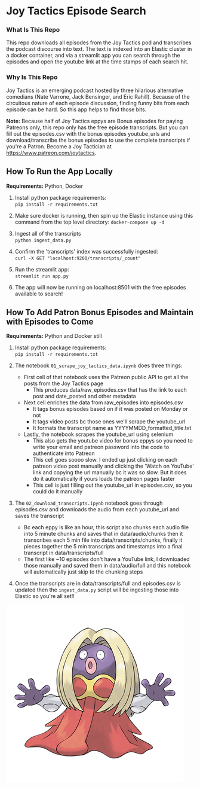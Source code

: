 # Joy Tactics Episode Search

### What Is This Repo 
This repo downloads all episodes from the Joy Tactics pod and transcribes the podcast discourse into text. The text is indexed into an Elastic cluster in a docker container, and via a streamlit app you can search through the episodes and open the youtube link at the time stamps of each search hit.

### Why Is This Repo
Joy Tactics is an emerging podcast hosted by three hilarious alternative comedians (Nate Varrone, Jack Bensinger, and Eric Rahill). Because of the circuitous nature of each episode discussion, finding funny bits from each episode can be hard. So this app helps to find those bits.

**Note:** Because half of Joy Tactics eppys are Bonus episodes for paying Patreons only, this repo only has the free episode transcripts. But you can fill out the episodes.csv with the bonus episodes youtube_urls and download/transcribe the bonus episodes to use the complete transcripts if you're a Patron. Become a Joy Tactician at https://www.patreon.com/joytactics.

## How To Run the App Locally

**Requirements:** Python, Docker

1. Install python package requirements: <br>
`pip install -r requirements.txt`

2. Make sure docker is running, then spin up the Elastic instance using this command from the top level directory: 
`docker-compose up -d`

3. Ingest all of the transcripts <br>
`python ingest_data.py`

4. Confirm the 'transcripts' index was successfully ingested: <br>
`curl -X GET "localhost:9200/transcripts/_count"`

5. Run the streamlit app: <br>
`streamlit run app.py`

6. The app will now be running on localhost:8501 with the free episodes available to search!


## How To Add Patron Bonus Episodes and Maintain with Episodes to Come

**Requirements:** Python and Docker still

1. Install python package requirements: <br> `pip install -r requirements.txt`

2. The notebook `01_scrape_joy_tactics_data.ipynb` does three things: <br>
    * First cell of that notebook uses the Patreon public API to get all the posts from the Joy Tactics page <br>
        * This produces data/raw_episodes.csv that has the link to each post and date_posted and other metadata
    * Next cell enriches the data from raw_episodes into episodes.csv <br>
        * It tags bonus episodes based on if it was posted on Monday or not
        * It tags video posts bc those ones we'll scrape the youtube_url
        * It formats the transcript name as YYYYMMDD_formatted_title.txt
    * Lastly, the notebook scrapes the youtube_url using selenium
        * This also gets the youtube video for bonus eppys so you need to write your email and patreon password into the code to authenticate into Patreon
        * This cell goes soooo slow. I ended up just clicking on each patreon video post manually and clicking the 'Watch on YouTube' link and copying the url manually bc it was so slow. But it does do it automatically if yours loads the patreon pages faster
        * This cell is just filling out the youtube_url in episodes.csv, so you could do it manually

3. The `02_download_transcripts.ipynb` notebook goes through episodes.csv and downloads the audio from each youtube_url and saves the transcript
    * Bc each eppy is like an hour, this script also chunks each audio file into 5 minute chunks and saves that in data/audio/chunks then it transcribes each 5 min file into data/transcripts/chunks, finally it pieces together the 5 min transcripts and timestamps into a final transcript in data/transcripts/full
    * The first like ~10 episodes don't have a YouTube link, I downloaded those manually and saved them in data/audio/full and this notebook will automatically just skip to the chunking steps


4. Once the transcripts are in data/transcripts/full and episodes.csv is updated then the `ingest_data.py` script will be ingesting those into Elastic so you're all set!!

![Project Logo](logo.png)
